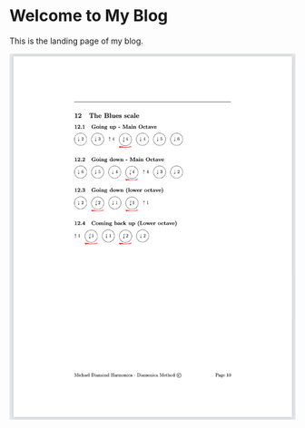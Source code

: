 # Welcome to My Blog
This is the landing page of my blog.

![The Blues Scale](/NotationScreenshots/theBluesScale.png)



